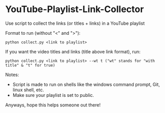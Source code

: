 # YouTube-Playlist-Link-Collector
Use script to collect the links (or titles + links) in a YouTube playlist

Format to run (without "<" and ">"):

	python collect.py <link to playlist>

If you want the video titles and links (title above link format), run:

	python collect.py <link to playlist> --wt t	("wt" stands for "with title" & "t" for true)


Notes:
  - Script is made to run on shells like the windows command prompt, Git, linux shell, etc.
  - Make sure your playlist is set to public.

Anyways, hope this helps someone out there!
